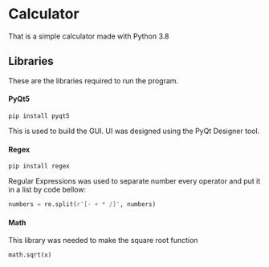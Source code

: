 # Calculator
 That is a simple calculator made with Python 3.8
 
 ## Libraries
  These are the libraries required to run the program.
 #### PyQt5
  ```
  pip install pyqt5
  ```
  This is used to build the GUI.
  UI was designed using the PyQt Designer tool.
 #### Regex
  ```
  pip install regex
  ```
  Regular Expressions was used to separate number every operator and put it in a list by code bellow:
  ```python
  numbers = re.split(r'[- + * /]', numbers)
  ```
 #### Math
  This library was needed to make the square root function
  ```python
  math.sqrt(x)
  ```

